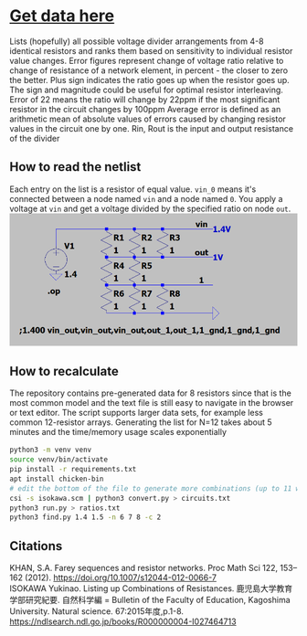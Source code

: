 # [Get data here](ratios.txt)

Lists (hopefully) all possible voltage divider arrangements from 4-8 identical resistors and ranks them based on sensitivity to individual resistor value changes.
Error figures represent change of voltage ratio relative to change of resistance of a network element, in percent - the closer to zero the better. Plus sign indicates the ratio goes up when the resistor goes up. The sign and magnitude could be useful for optimal resistor interleaving.
Error of 22 means the ratio will change by 22ppm if the most significant resistor in the circuit changes by 100ppm
Average error is defined as an arithmetic mean of absolute values of errors caused by changing resistor values in the circuit one by one.
Rin, Rout is the input and output resistance of the divider

## How to read the netlist
Each entry on the list is a resistor of equal value. `vin_0` means it's connected between a node named `vin` and a node named `0`. You apply a voltage at `vin` and get a voltage divided by the specified ratio on node `out`.
![Example netlist](example.png?raw=true "Example netlist")

## How to recalculate
The repository contains pre-generated data for 8 resistors since that is the most common model and the text file is still easy to navigate in the browser or text editor. The script supports larger data sets, for example less common 12-resistor arrays. Generating the list for N=12 takes about 5 minutes and the time/memory usage scales exponentially
```bash
python3 -m venv venv
source venv/bin/activate
pip install -r requirements.txt
apt install chicken-bin
# edit the bottom of the file to generate more combinations (up to 11 when calculating 12-resistor dividers)
csi -s isokawa.scm | python3 convert.py > circuits.txt
python3 run.py > ratios.txt
python3 find.py 1.4 1.5 -n 6 7 8 -c 2
```

## Citations
KHAN, S.A. Farey sequences and resistor networks. Proc Math Sci 122, 153–162 (2012). https://doi.org/10.1007/s12044-012-0066-7  
ISOKAWA Yukinao. Listing up Combinations of Resistances. 鹿児島大学教育学部研究紀要. 自然科学編 = Bulletin of the Faculty of Education, Kagoshima University. Natural science. 67:2015年度,p.1-8. https://ndlsearch.ndl.go.jp/books/R000000004-I027464713
